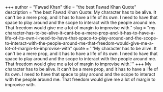 +++
author = "Fawad Khan"
title = "the best Fawad Khan Quote"
description = "the best Fawad Khan Quote: My character has to be alive. It can't be a mere prop, and it has to have a life of its own. I need to have that space to play around and the scope to interact with the people around me. That freedom would give me a lot of margin to improvise with."
slug = "my-character-has-to-be-alive-it-cant-be-a-mere-prop-and-it-has-to-have-a-life-of-its-own-i-need-to-have-that-space-to-play-around-and-the-scope-to-interact-with-the-people-around-me-that-freedom-would-give-me-a-lot-of-margin-to-improvise-with"
quote = '''My character has to be alive. It can't be a mere prop, and it has to have a life of its own. I need to have that space to play around and the scope to interact with the people around me. That freedom would give me a lot of margin to improvise with.'''
+++
My character has to be alive. It can't be a mere prop, and it has to have a life of its own. I need to have that space to play around and the scope to interact with the people around me. That freedom would give me a lot of margin to improvise with.
